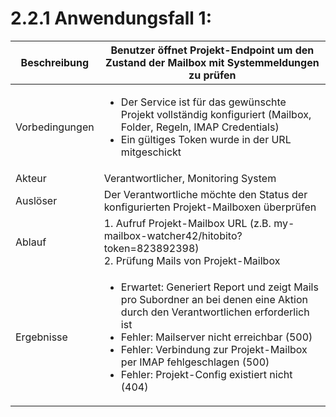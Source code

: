 # 2.2.1 Anwendungsfall 1: 

| Beschreibung | Benutzer öffnet Projekt-Endpoint um den Zustand der Mailbox mit Systemmeldungen zu prüfen |
| ------------- | --- |
| Vorbedingungen | <ul><li> Der Service ist für das gewünschte Projekt vollständig konfiguriert (Mailbox, Folder, Regeln, IMAP Credentials)</li><li>Ein gültiges Token wurde in der URL mitgeschickt</li></ul> |
| Akteur | Verantwortlicher, Monitoring System |
| Auslöser | Der Verantwortliche möchte den Status der konfigurierten Projekt-Mailboxen überprüfen |
| Ablauf | 1. Aufruf Projekt-Mailbox URL (z.B. my-mailbox-watcher42/hitobito?token=823892398) <br/> 2. Prüfung Mails von Projekt-Mailbox |
| Ergebnisse | <ul><li>Erwartet: Generiert Report und zeigt Mails pro Subordner an bei denen eine Aktion durch den Verantwortlichen erforderlich ist</li> <li>Fehler: Mailserver nicht erreichbar (500)</li> <li>Fehler: Verbindung zur Projekt-Mailbox per IMAP fehlgeschlagen (500)</li><li>Fehler: Projekt-Config existiert nicht (404)</li></ul> |
